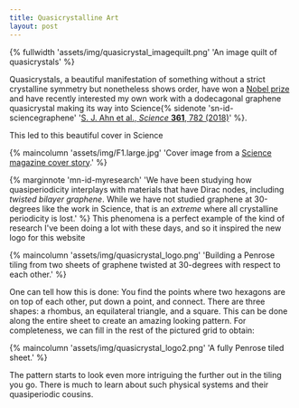 ```yaml
---
title: Quasicrystalline Art
layout: post
---
```


{% fullwidth 'assets/img/quasicrystal_imagequilt.png' 'An image quilt of quasicrystals' %}

<!--more-->
Quasicrystals, a beautiful manifestation of something without a strict crystalline symmetry but nonetheless shows order, have won a [Nobel prize](https://www.nobelprize.org/prizes/chemistry/2011/press-release/) and have recently interested my own work with a dodecagonal graphene quasicrystal making its way into Science{% sidenote 'sn-id-sciencegraphene' '[S. J. Ahn et al., *Science* **361**, 782 (2018)](https://science.sciencemag.org/content/361/6404/782)' %}.


This led to this beautiful cover in Science

{% maincolumn 'assets/img/F1.large.jpg' 'Cover image from a <a href="https://science.sciencemag.org/content/361/6404/eaav1395">Science magazine cover story</a>.' %}

{% marginnote 'mn-id-myresearch' 'We have been studying how quasiperiodicity interplays with materials that have Dirac nodes, including *twisted bilayer graphene*. While we have not studied graphene at 30-degrees like the work in Science, that is an _extreme_ where all crystalline periodicity is lost.' %}
This phenomena is a perfect example of the kind of research I've been doing a lot with these days, and so it inspired the new logo for this website

{% maincolumn 'assets/img/quasicrystal_logo.png' 'Building a Penrose tiling from two sheets of graphene twisted at 30-degrees with respect to each other.' %}

One can tell how this is done: You find the points where two hexagons are on top of each other, put down a point, and connect. There are three shapes: a rhombus, an equilateral triangle, and a square. This can be done along the entire sheet to create an amazing looking pattern. For completeness, we can fill in the rest of the pictured grid to obtain:

{% maincolumn 'assets/img/quasicrystal_logo2.png' 'A fully Penrose tiled sheet.' %}

The pattern starts to look even more intriguing the further out in the tiling you go.
There is much to learn about such physical systems and their quasiperiodic cousins.
